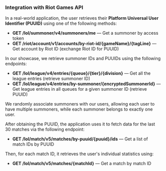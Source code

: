 ### Integration with Riot Games API  

In a real-world application, the user retrieves their **Platform Universal User Identifier (PUUID)** using one of the following methods:  
- **GET /lol/summoner/v4/summoners/me** — Get a summoner by access token  
- **GET /riot/account/v1/accounts/by-riot-id/{gameName}/{tagLine}** — Get account by Riot ID (exchange Riot ID for PUUID)  

In our showcase, we retrieve summoner IDs and PUUIDs using the following endpoints:  
- **GET /lol/league/v4/entries/{queue}/{tier}/{division}** — Get all the league entries (retrieve summoner ID)  
- **GET /lol/league/v4/entries/by-summoner/{encryptedSummonerId}** — Get league entries in all queues for a given summoner ID (retrieve PUUID)  

We randomly associate summoners with our users, allowing each user to have multiple summoners, while each summoner belongs to exactly one user.  

After obtaining the PUUID, the application uses it to fetch data for the last 30 matches via the following endpoint:  
- **GET /lol/match/v5/matches/by-puuid/{puuid}/ids** — Get a list of match IDs by PUUID  

Then, for each match ID, it retrieves the user's individual statistics using:  
- **GET /lol/match/v5/matches/{matchId}** — Get a match by match ID  
